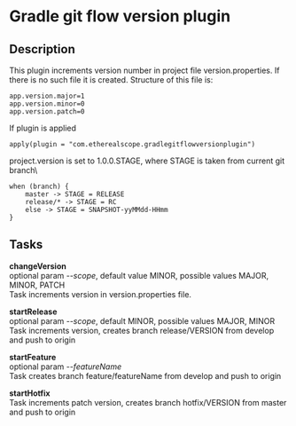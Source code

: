 # Gradle git flow version plugin

## Description
This plugin increments version number in project file version.properties. If there is no such file it is created.
Structure of this file is:

```
app.version.major=1
app.version.minor=0
app.version.patch=0
```

If plugin is applied

`apply(plugin = "com.etherealscope.gradlegitflowversionplugin")`

project.version is set to 1.0.0.STAGE, where STAGE is taken from current git branch\
```
when (branch) {
    master -> STAGE = RELEASE
    release/* -> STAGE = RC
    else -> STAGE = SNAPSHOT-yyMMdd-HHmm
}
```

## Tasks
**changeVersion**\
optional param _--scope_, default value MINOR, possible values MAJOR, MINOR, PATCH\
Task increments version in version.properties file.

**startRelease**\
optional param _--scope_, default MINOR, possible values MAJOR, MINOR\
Task increments version, creates branch release/VERSION from develop and push to origin

**startFeature**\
optional param _--featureName_\
Task creates branch feature/featureName from develop and push to origin

**startHotfix**\
Task increments patch version, creates branch hotfix/VERSION from master and push to origin